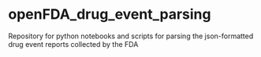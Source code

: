 # openFDA_drug_event_parsing
Repository for python notebooks and scripts for parsing the json-formatted drug event reports collected by the FDA
